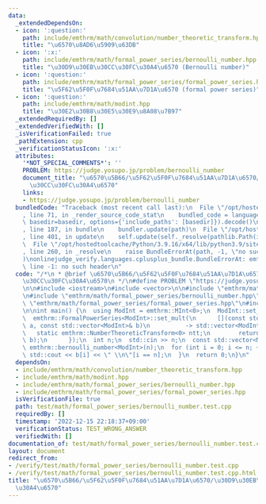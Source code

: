 ```yaml
---
data:
  _extendedDependsOn:
  - icon: ':question:'
    path: include/emthrm/math/convolution/number_theoretic_transform.hpp
    title: "\u6570\u8AD6\u5909\u63DB"
  - icon: ':x:'
    path: include/emthrm/math/formal_power_series/bernoulli_number.hpp
    title: "\u30D9\u30EB\u30CC\u30FC\u30A4\u6570 (Bernoulli number)"
  - icon: ':question:'
    path: include/emthrm/math/formal_power_series/formal_power_series.hpp
    title: "\u5F62\u5F0F\u7684\u51AA\u7D1A\u6570 (formal power series)"
  - icon: ':question:'
    path: include/emthrm/math/modint.hpp
    title: "\u30E2\u30B8\u30E5\u30E9\u8A08\u7B97"
  _extendedRequiredBy: []
  _extendedVerifiedWith: []
  _isVerificationFailed: true
  _pathExtension: cpp
  _verificationStatusIcon: ':x:'
  attributes:
    '*NOT_SPECIAL_COMMENTS*': ''
    PROBLEM: https://judge.yosupo.jp/problem/bernoulli_number
    document_title: "\u6570\u5B66/\u5F62\u5F0F\u7684\u51AA\u7D1A\u6570/\u30D9\u30EB\
      \u30CC\u30FC\u30A4\u6570"
    links:
    - https://judge.yosupo.jp/problem/bernoulli_number
  bundledCode: "Traceback (most recent call last):\n  File \"/opt/hostedtoolcache/Python/3.9.16/x64/lib/python3.9/site-packages/onlinejudge_verify/documentation/build.py\"\
    , line 71, in _render_source_code_stat\n    bundled_code = language.bundle(stat.path,\
    \ basedir=basedir, options={'include_paths': [basedir]}).decode()\n  File \"/opt/hostedtoolcache/Python/3.9.16/x64/lib/python3.9/site-packages/onlinejudge_verify/languages/cplusplus.py\"\
    , line 187, in bundle\n    bundler.update(path)\n  File \"/opt/hostedtoolcache/Python/3.9.16/x64/lib/python3.9/site-packages/onlinejudge_verify/languages/cplusplus_bundle.py\"\
    , line 401, in update\n    self.update(self._resolve(pathlib.Path(included), included_from=path))\n\
    \  File \"/opt/hostedtoolcache/Python/3.9.16/x64/lib/python3.9/site-packages/onlinejudge_verify/languages/cplusplus_bundle.py\"\
    , line 260, in _resolve\n    raise BundleErrorAt(path, -1, \"no such header\"\
    )\nonlinejudge_verify.languages.cplusplus_bundle.BundleErrorAt: emthrm/math/convolution/number_theoretic_transform.hpp:\
    \ line -1: no such header\n"
  code: "/*\n * @brief \u6570\u5B66/\u5F62\u5F0F\u7684\u51AA\u7D1A\u6570/\u30D9\u30EB\
    \u30CC\u30FC\u30A4\u6570\n */\n#define PROBLEM \"https://judge.yosupo.jp/problem/bernoulli_number\"\
    \n\n#include <iostream>\n#include <vector>\n\n#include \"emthrm/math/convolution/number_theoretic_transform.hpp\"\
    \n#include \"emthrm/math/formal_power_series/bernoulli_number.hpp\"\n#include\
    \ \"emthrm/math/formal_power_series/formal_power_series.hpp\"\n#include \"emthrm/math/modint.hpp\"\
    \n\nint main() {\n  using ModInt = emthrm::MInt<0>;\n  ModInt::set_mod(998244353);\n\
    \  emthrm::FormalPowerSeries<ModInt>::set_mult(\n      [](const std::vector<ModInt>&\
    \ a, const std::vector<ModInt>& b)\n          -> std::vector<ModInt> {\n     \
    \   static emthrm::NumberTheoreticTransform<0> ntt;\n        return ntt.convolution(a,\
    \ b);\n      });\n  int n;\n  std::cin >> n;\n  const std::vector<ModInt> b =\
    \ emthrm::bernoulli_number<ModInt>(n);\n  for (int i = 0; i <= n; ++i) {\n   \
    \ std::cout << b[i] << \" \\n\"[i == n];\n  }\n  return 0;\n}\n"
  dependsOn:
  - include/emthrm/math/convolution/number_theoretic_transform.hpp
  - include/emthrm/math/modint.hpp
  - include/emthrm/math/formal_power_series/bernoulli_number.hpp
  - include/emthrm/math/formal_power_series/formal_power_series.hpp
  isVerificationFile: true
  path: test/math/formal_power_series/bernoulli_number.test.cpp
  requiredBy: []
  timestamp: '2022-12-15 22:18:37+09:00'
  verificationStatus: TEST_WRONG_ANSWER
  verifiedWith: []
documentation_of: test/math/formal_power_series/bernoulli_number.test.cpp
layout: document
redirect_from:
- /verify/test/math/formal_power_series/bernoulli_number.test.cpp
- /verify/test/math/formal_power_series/bernoulli_number.test.cpp.html
title: "\u6570\u5B66/\u5F62\u5F0F\u7684\u51AA\u7D1A\u6570/\u30D9\u30EB\u30CC\u30FC\
  \u30A4\u6570"
---
```

